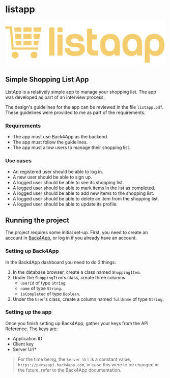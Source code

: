 # listapp

![listapp-logo](https://github.com/abrahamduran/listapp/blob/master/ListApp/Assets.xcassets/logo-yellow.imageset/logo-yellow.png?raw=true)

## Simple Shopping List App

ListApp is a relatively simple app to manage your shopping list. The app was developed as part of an interview process.

The design's guidelines for the app can be reviewed in the file `listapp.pdf`. These guidelines were provided to me as part of the requirements.

### Requirements

* The app must use Back4App as the backend.
* The app must follow the guidelines.
* The app must allow users to manage their shopping list.

### Use cases

* An registered user should be able to log in.
* A new user should be able to sign up.
* A logged user should be able to see its shopping list.
* A logged user should be able to mark items in the list as completed.
* A logged user should be able to add new items to the shopping list.
* A logged user should be able to delete an item from the shopping list.
* A logged user should be able to update its profile.

## Running the project

The project requires some initial set-up. First, you need to create an account in [Back4App](https://www.back4app.com), or log in if you already have an account.

### Setting up Back4App

In the Back4App dashboard you need to do 3 things:

1. In the database browser, create a class named `ShoppingItem`.
2. Under the `ShoppingItem`'s class, create three columns:
    * `userId` of type `String`.
    * `name` of type `String`.
    * `isCompleted` of type `Boolean`.
3. Under the `User`'s class, create a column named `fullName` of type `String`.

### Setting up the app

Once you finish setting up Back4App, gather your keys from the API Reference. The keys are:

* Application ID
* Client key
* Server Url*

> For the time being, the `Server Url` is a constant value, `https://parseapi.back4app.com`, in case this were to be changed in the future, refer to the Back4App documentation.
